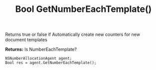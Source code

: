 ﻿---
uid: crmscript_ref_NSNumberAllocationAgent_GetNumberEachTemplate
title: Bool GetNumberEachTemplate()
intellisense: NSNumberAllocationAgent.GetNumberEachTemplate
keywords: NSNumberAllocationAgent, GetNumberEachTemplate
so.topic: reference
---

Returns true or false if Automatically create new counters for new document templates


**Returns:** Is NumberEachTemplate?

```crmscript
NSNumberAllocationAgent agent;
Bool res = agent.GetNumberEachTemplate();
```

